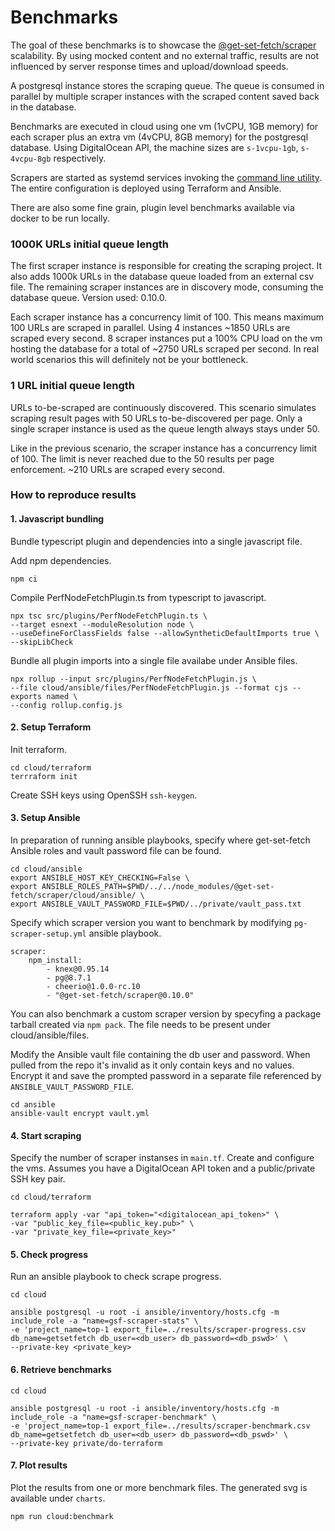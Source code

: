 # Benchmarks

The goal of these benchmarks is to showcase the [@get-set-fetch/scraper](https://github.com/get-set-fetch/scraper) scalability. By using mocked content and no external traffic, results are not influenced by server response times and upload/download speeds.

A postgresql instance stores the scraping queue. The queue is consumed in parallel by multiple scraper instances with the scraped content saved back in the database.

Benchmarks are executed in cloud using one vm (1vCPU, 1GB memory) for each scraper plus an extra vm (4vCPU, 8GB memory) for the postgresql database. Using DigitalOcean API, the machine sizes are `s-1vcpu-1gb`, `s-4vcpu-8gb` respectively.

Scrapers are started as systemd services invoking the [command line utility](https://getsetfetch.org/node/command-line.html). The entire configuration is deployed using Terraform and Ansible.

There are also some fine grain, plugin level benchmarks available via docker to be run locally.

### 1000K URLs initial queue length

The first scraper instance is responsible for creating the scraping project. It also adds 1000k URLs in the database queue loaded from an external csv file. The remaining scraper instances are in discovery mode, consuming the database queue. Version used: 0.10.0.

<object type="image/svg+xml" data="https://get-set-fetch.github.io/benchmarks/charts/v0.10-total-exec-time-1e6-saved-entries.svg"></object>

Each scraper instance has a concurrency limit of 100. This means maximum 100 URLs are scraped in parallel. Using 4 instances ~1850 URLs are scraped every second. 8 scraper instances put a 100% CPU load on the vm hosting the database for a total of ~2750 URLs scraped per second. In real world scenarios this will definitely not be your bottleneck.

### 1 URL initial queue length
URLs to-be-scraped are continuously discovered. This scenario simulates scraping result pages with 50 URLs to-be-discovered per page. Only a single scraper instance is used as the queue length always stays under 50.

<object type="image/svg+xml" data="https://get-set-fetch.github.io/benchmarks/charts/v0.10.0-total-exec-time-1e6-new-entries.svg"></object>

Like in the previous scenario, the scraper instance has a concurrency limit of 100. 
The limit is never reached due to the 50 results per page enforcement. ~210 URLs are scraped every second.

### How to reproduce results

#### 1. Javascript bundling
Bundle typescript plugin and dependencies into a single javascript file. 

Add npm dependencies.
```
npm ci
```

Compile PerfNodeFetchPlugin.ts from typescript to javascript.
```
npx tsc src/plugins/PerfNodeFetchPlugin.ts \
--target esnext --moduleResolution node \
--useDefineForClassFields false --allowSyntheticDefaultImports true \
--skipLibCheck
```

Bundle all plugin imports into a single file availabe under Ansible files.
```
npx rollup --input src/plugins/PerfNodeFetchPlugin.js \
--file cloud/ansible/files/PerfNodeFetchPlugin.js --format cjs --exports named \
--config rollup.config.js
```

#### 2. Setup Terraform
Init terraform.
```
cd cloud/terraform
terrraform init
```

Create SSH keys using OpenSSH `ssh-keygen`.

#### 3. Setup Ansible
In preparation of running ansible playbooks, specify where get-set-fetch Ansible roles and vault password file can be found.
```
cd cloud/ansible
export ANSIBLE_HOST_KEY_CHECKING=False \
export ANSIBLE_ROLES_PATH=$PWD/../../node_modules/@get-set-fetch/scraper/cloud/ansible/ \
export ANSIBLE_VAULT_PASSWORD_FILE=$PWD/../private/vault_pass.txt
```

Specify which scraper version you want to benchmark by modifying `pg-scraper-setup.yml` ansible playbook.
```
scraper:
    npm_install:
        - knex@0.95.14
        - pg@8.7.1
        - cheerio@1.0.0-rc.10
        - "@get-set-fetch/scraper@0.10.0"
```
You can also benchmark a custom scraper version by specyfing a package tarball created via `npm pack`. The file needs to be present under cloud/ansible/files.

Modify the Ansible vault file containing the db user and password. When pulled from the repo it's invalid as it only contain keys and no values. Encrypt it and save the prompted password in a separate file referenced by `ANSIBLE_VAULT_PASSWORD_FILE`.
```
cd ansible
ansible-vault encrypt vault.yml
```

#### 4. Start scraping
Specify the number of scraper instanses in `main.tf`. Create and configure the vms. Assumes you have a DigitalOcean API token and a public/private SSH key pair.
```
cd cloud/terraform

terraform apply -var "api_token="<digitalocean_api_token>" \
-var "public_key_file=<public_key.pub>" \
-var "private_key_file=<private_key>"
```

#### 5. Check progress
Run an ansible playbook to check scrape progress.
```
cd cloud

ansible postgresql -u root -i ansible/inventory/hosts.cfg -m include_role -a "name=gsf-scraper-stats" \
-e 'project_name=top-1 export_file=../results/scraper-progress.csv db_name=getsetfetch db_user=<db_user> db_password=<db_pswd>' \
--private-key <private_key>
```

#### 6. Retrieve benchmarks
```
cd cloud

ansible postgresql -u root -i ansible/inventory/hosts.cfg -m include_role -a "name=gsf-scraper-benchmark" \
-e 'project_name=top-1 export_file=../results/scraper-benchmark.csv db_name=getsetfetch db_user=<db_user> db_password=<db_pswd>' \
--private-key private/do-terraform 
```

#### 7. Plot results
Plot the results from one or more benchmark files. The generated svg is available under `charts`.
```
npm run cloud:benchmark
```


